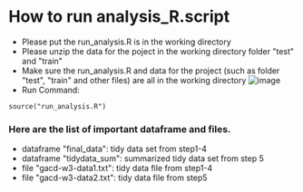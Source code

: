How to run analysis_R.script
============================
* Please put the run_analysis.R is in the working directory 
* Please unzip the data for the poject in the working directory folder "test" and "train"
* Make sure the run_analysis.R and data for the project (such as folder "test", "train" and other files) are all in the working directory
![image](https://github.com/wargamer1988/GetData/blob/master/folder.PNG)
* Run Command: 
```
source("run_analysis.R")
```
### Here are the list of important dataframe and files.
* dataframe "final_data": tidy data set from step1-4
* dataframe "tidydata_sum": summarized tidy data set from step 5
* file "gacd-w3-data1.txt": tidy data file from step1-4
* file "gacd-w3-data2.txt": tidy data file from step5
